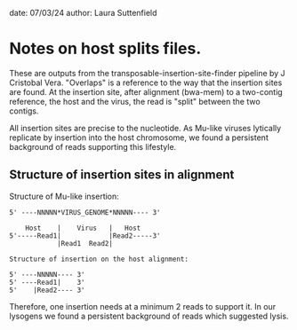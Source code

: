 date: 07/03/24
author: Laura Suttenfield

# Notes on host splits files. 

These are outputs from the transposable-insertion-site-finder pipeline by J Cristobal Vera. 
"Overlaps" is a reference to the way that the insertion sites are found. At the insertion site, 
after alignment (bwa-mem) to a two-contig reference, the host and the virus,  the read is "split" 
between the two contigs.  

All insertion sites are precise to the nucleotide. As Mu-like viruses lytically replicate by 
insertion into the host chromosome, we found a persistent background of reads supporting this 
lifestyle. 

## Structure of insertion sites in alignment

Structure of Mu-like insertion: 
```
5' ----NNNNN*VIRUS_GENOME*NNNNN---- 3'

    Host    |    Virus   |   Host
5'-----Read1|			 |Read2-----3'
            |Read1  Read2|

Structure of insertion on the host alignment:

5' ----NNNNN---- 3'
5' ----Read1|    3' 
5'    |Read2---- 3'
```
Therefore, one insertion needs at a minimum 2 reads to support it. In our lysogens we found a 
persistent background of reads which suggested lysis. 



